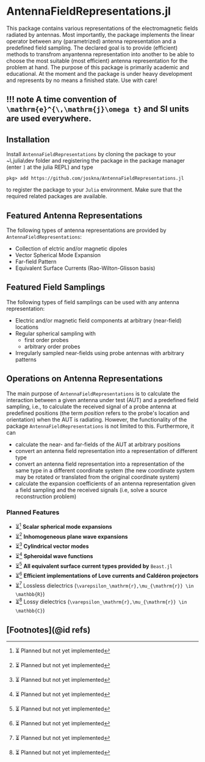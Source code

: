 # AntennaFieldRepresentations.jl

This package contains various representations of the electromagnetic fields radiated by antennas.
Most importantly, the package implements the linear operator between any (parametrized) antenna representation and a predefined field sampling. 
The declared goal is to provide (efficient) methods to transfrom anyantenna representation into another to be able to choose the most suitable (most efficient) antenna representation for the problem at hand.
The purpose of this package is primarily academic and educational. At the moment and the package is under heavy development and represents by no means a finished state. Use with care!

!!! note
    A time convention of ``\mathrm{e}^{\,\mathrm{j}\omega t}`` and SI units are used everywhere.
---

## Installation

Install `AntennaFieldRepresentations` by cloning the package to your ~\\.julia\dev folder and registering the package in the package manager (enter `]` at the julia REPL) and type 

```
pkg> add https://github.com/joskna/AntennaFieldRepresentations.jl 
```
to register the package to your `Julia` environment. Make sure that the required related packages are available.

## Featured Antenna Representations
The following types of antenna representations are provided by `AntennaFieldRepresentations`:
- Collection of elctric and/or magnetic dipoles
- Vector Spherical Mode Expansion
- Far-field Pattern
- Equivalent Surface Currents (Rao-Wilton-Glisson basis)

## Featured Field Samplings
The following types of field samplings can be used with any antenna representation:
- Electric and/or magnetic field components at arbitrary (near-field) locations
- Regular spherical sampling with
  - first order probes
  - arbitrary order probes
- Irregularly sampled near-fields using probe antennas with arbitrary patterns

## Operations on Antenna Representations
The main purpose of `AntennaFieldRepresentations` is to calculate the interaction between a given antenna under test (AUT) and a predefined field sampling, i.e., to calculate the received signal of a probe antenna at predefined positions (the term *position* refers to the probe's location and orientation) when the AUT is radiating. However, the functionality of the package `AntennaFieldRepresentations` is not limited to this. Furthermore, it can
- calculate the near- and far-fields of the AUT at arbitrary positions
- convert an antenna field representation into a representation of different type
- convert an antenna field representation into a representation of the same type in a different coordinate system (the new coordinate system may be rotated or translated from the original coordinate system)
- calculate the expansion coefficients of an antenna representation given a field sampling and the received signals (i.e, solve a source reconstruction problem)


### Planned Features
- ⏳[^1] **Scalar spherical mode expansions** 
- ⏳[^1] **Inhomogeneous plane wave expansions**
- ⏳[^1] **Cylindrical vector modes**
- ⏳[^1] **Spheroidal wave functions**
- ⏳[^1] **All equivalent surface current types provided by** `Beast.jl`
- ⏳[^1] **Efficient implementations of Love currents and Caldéron projectors**
- ⏳[^1] Lossless dielectrics (``\varepsilon_\mathrm{r},\mu_{\mathrm{r}} \in \mathbb{R}``)
- ⏳[^1] Lossy dielectrics (``\varepsilon_\mathrm{r},\mu_{\mathrm{r}} \in \mathbb{C}``)


## [Footnotes](@id refs)
[^1]: ⏳ Planned but not yet implemented
